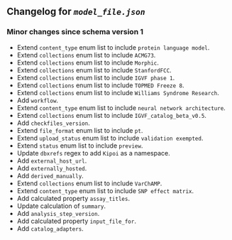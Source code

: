 ## Changelog for *`model_file.json`*

### Minor changes since schema version 1

* Extend `content_type` enum list to include `protein language model`.
* Extend `collections` enum list to include `ACMG73`.
* Extend `collections` enum list to include `Morphic`.
* Extend `collections` enum list to include `StanfordFCC`.
* Extend `collections` enum list to include `IGVF phase 1`.
* Extend `collections` enum list to include `TOPMED Freeze 8`.
* Extend `collections` enum list to include `Williams Syndrome Research`.
* Add `workflow`.
* Extend `content_type` enum list to include `neural network architecture`.
* Extend `collections` enum list to include `IGVF_catalog_beta_v0.5`.
* Add `checkfiles_version`.
* Extend `file_format` enum list to include `pt`.
* Extend `upload_status` enum list to include `validation exempted`.
* Extend `status` enum list to include `preview`.
* Update `dbxrefs` regex to add `Kipoi` as a namespace.
* Add `external_host_url`.
* Add `externally_hosted`.
* Add `derived_manually`.
* Extend `collections` enum list to include `VarChAMP`.
* Extend `content_type` enum list to include `SNP effect matrix`.
* Add calculated property `assay_titles`.
* Update calculation of `summary`.
* Add `analysis_step_version`.
* Add calculated property `input_file_for`.
* Add `catalog_adapters`.
